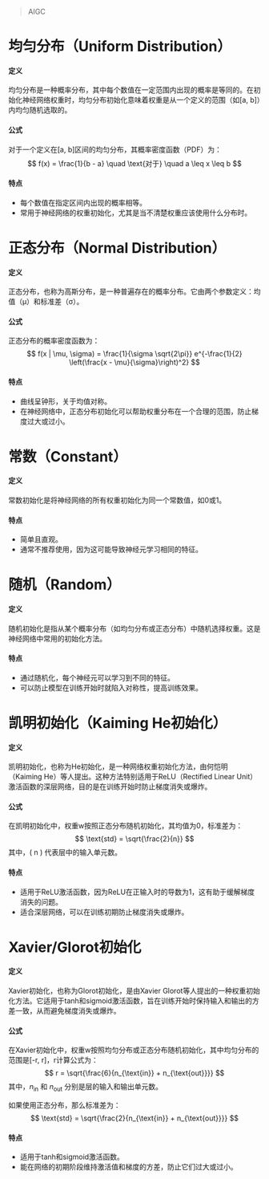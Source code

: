 > AIGC
# 均匀分布（Uniform Distribution）

#### 定义
均匀分布是一种概率分布，其中每个数值在一定范围内出现的概率是等同的。在初始化神经网络权重时，均匀分布初始化意味着权重是从一个定义的范围（如[a, b]）内均匀随机选取的。

#### 公式
对于一个定义在[a, b]区间的均匀分布，其概率密度函数（PDF）为：
$$ f(x) = \frac{1}{b - a} \quad \text{对于} \quad a \leq x \leq b $$

#### 特点
- 每个数值在指定区间内出现的概率相等。
- 常用于神经网络的权重初始化，尤其是当不清楚权重应该使用什么分布时。

# 正态分布（Normal Distribution）

#### 定义
正态分布，也称为高斯分布，是一种普遍存在的概率分布。它由两个参数定义：均值（μ）和标准差（σ）。

#### 公式
正态分布的概率密度函数为：
$$ f(x | \mu, \sigma) = \frac{1}{\sigma \sqrt{2\pi}} e^{-\frac{1}{2} \left(\frac{x - \mu}{\sigma}\right)^2} $$

#### 特点
- 曲线呈钟形，关于均值对称。
- 在神经网络中，正态分布初始化可以帮助权重分布在一个合理的范围，防止梯度过大或过小。

# 常数（Constant）

#### 定义
常数初始化是将神经网络的所有权重初始化为同一个常数值，如0或1。

#### 特点
- 简单且直观。
- 通常不推荐使用，因为这可能导致神经元学习相同的特征。

# 随机（Random）

#### 定义
随机初始化是指从某个概率分布（如均匀分布或正态分布）中随机选择权重。这是神经网络中常用的初始化方法。

#### 特点
- 通过随机化，每个神经元可以学习到不同的特征。
- 可以防止模型在训练开始时就陷入对称性，提高训练效果。


# 凯明初始化（Kaiming He初始化）

#### 定义
凯明初始化，也称为He初始化，是一种网络权重初始化方法，由何恺明（Kaiming He）等人提出。这种方法特别适用于ReLU（Rectified Linear Unit）激活函数的深层网络，目的是在训练开始时防止梯度消失或爆炸。

#### 公式
在凯明初始化中，权重w按照正态分布随机初始化，其均值为0，标准差为：
$$ \text{std} = \sqrt{\frac{2}{n}} $$
其中，\( n \) 代表层中的输入单元数。

#### 特点
- 适用于ReLU激活函数，因为ReLU在正输入时的导数为1，这有助于缓解梯度消失的问题。
- 适合深层网络，可以在训练初期防止梯度消失或爆炸。

# Xavier/Glorot初始化

#### 定义
Xavier初始化，也称为Glorot初始化，是由Xavier Glorot等人提出的一种权重初始化方法。它适用于tanh和sigmoid激活函数，旨在训练开始时保持输入和输出的方差一致，从而避免梯度消失或爆炸。

#### 公式
在Xavier初始化中，权重w按照均匀分布或正态分布随机初始化，其中均匀分布的范围是[-r, r]，r计算公式为：
$$ r = \sqrt{\frac{6}{n_{\text{in}} + n_{\text{out}}}} $$
其中，$n_{\text{in}}$ 和 $n_{\text{out}}$ 分别是层的输入和输出单元数。

如果使用正态分布，那么标准差为：
$$ \text{std} = \sqrt{\frac{2}{n_{\text{in}} + n_{\text{out}}}} $$

#### 特点
- 适用于tanh和sigmoid激活函数。
- 能在网络的初期阶段维持激活值和梯度的方差，防止它们过大或过小。
